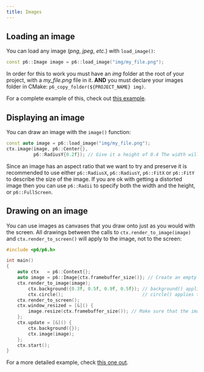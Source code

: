 ```yaml
---
title: Images
---
```


## Loading an image

You can load any image (*png*, *jpeg*, *etc.*) with `load_image()`:

```cpp
const p6::Image image = p6::load_image("img/my_file.png");
```

In order for this to work you must have an *img* folder at the root of your project, with a *my_file.png* file in it. **AND** you must declare your images folder in CMake: `p6_copy_folder(${PROJECT_NAME} img)`.

For a complete example of this, check out [this example](https://github.com/JulesFouchy/p6-docs/tree/main/examples/complete).

## Displaying an image

You can draw an image with the `image()` function:

```cpp
const auto image = p6::load_image("img/my_file.png");
ctx.image(image, p6::Center{},
          p6::RadiusY{0.2f}); // Give it a height of 0.4 The width will be deduced based on the aspect_ratio of the image
```

Since an image has an aspect ratio that we want to try and preserve it is recommended to use either `p6::RadiusX`, `p6::RadiusY`, `p6::FitX` or `p6::FitY` to describe the size of the image. If you are ok with getting a distorted image then you can use `p6::Radii` to specify both the width and the height, or `p6::FullScreen`.

## Drawing on an image

You can use images as canvases that you draw onto just as you would with the screen. All drawings between the calls to `ctx.render_to_image(image)` and `ctx.render_to_screen()` will apply to the image, not to the screen:

```cpp
#include <p6/p6.h>

int main()
{
    auto ctx   = p6::Context{};
    auto image = p6::Image{ctx.framebuffer_size()}; // Create an empty image with the same size as the window's framebuffer
    ctx.render_to_image(image);
        ctx.background({0.3f, 0.5f, 0.9f, 0.5f}); // background() applies to image, not to the screen
        ctx.circle();                             // circle() applies to image, not to the screen
    ctx.render_to_screen();
    ctx.window_resized = [&]() {
        image.resize(ctx.framebuffer_size()); // Make sure that the image still has the same size as the window's framebuffer even after it resizes
    };
    ctx.update = [&]() {
        ctx.background({});
        ctx.image(image);
    };
    ctx.start();
}
```

For a more detailed example, check [this one out](https://github.com/JulesFouchy/p6-docs/blob/main/tests/render_to_image.cpp).